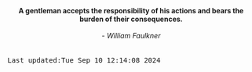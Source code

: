 
<div align="center"><b><span>A gentleman accepts the responsibility of his actions and bears the burden of their consequences.</span></b><br><br><i> - William Faulkner</i></div>
<br><br><kbd>Last updated:Tue Sep 10 12:14:08 2024</kbd>